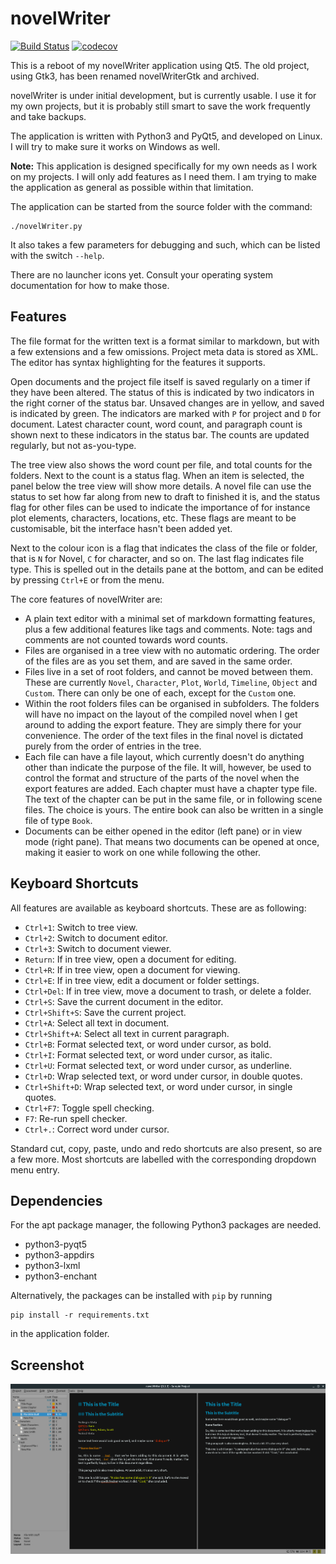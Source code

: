 # novelWriter

[![Build Status](https://travis-ci.com/vkbo/novelWriter.svg?branch=master)](https://travis-ci.com/vkbo/novelWriter)
[![codecov](https://codecov.io/gh/vkbo/novelWriter/branch/master/graph/badge.svg)](https://codecov.io/gh/vkbo/novelWriter)

This is a reboot of my novelWriter application using Qt5.
The old project, using Gtk3, has been renamed novelWriterGtk and archived.

novelWriter is under initial development, but is currently usable.
I use it for my own projects, but it is probably still smart to save the work frequently and take backups.

The application is written with Python3 and PyQt5, and developed on Linux.
I will try to make sure it works on Windows as well.

**Note:** This application is designed specifically for my own needs as I work on my projects.
I will only add features as I need them. I am trying to make the application as general as possible within that limitation.

The application can be started from the source folder with the command:
```
./novelWriter.py
```

It also takes a few parameters for debugging and such, which can be listed with the switch `--help`.

There are no launcher icons yet. Consult your operating system documentation for how to make those.

## Features

The file format for the written text is a format similar to markdown, but with a few extensions and a few omissions.
Project meta data is stored as XML.
The editor has syntax highlighting for the features it supports.

Open documents and the project file itself is saved regularly on a timer if they have been altered.
The status of this is indicated by two indicators in the right corner of the status bar. Unsaved changes are in yellow, and saved is indicated by green. The indicators are marked with `P` for project and `D` for document.
Latest character count, word count, and paragraph count is shown next to these indicators in the status bar.
The counts are updated regularly, but not as-you-type.

The tree view also shows the word count per file, and total counts for the folders.
Next to the count is a status flag. When an item is selected, the panel below the tree view will show more details.
A novel file can use the status to set how far along from new to draft to finished it is, and the status flag for other files can be used to indicate the importance of for instance plot elements, characters, locations, etc.
These flags are meant to be customisable, bit the interface hasn't been added yet.

Next to the colour icon is a flag that indicates the class of the file or folder, that is `N` for Novel, `C` for character, and so on. The last flag indicates file type. This is spelled out in the details pane at the bottom, and can be edited by pressing `Ctrl+E` or from the menu.

The core features of novelWriter are:

* A plain text editor with a minimal set of markdown formatting features, plus a few additional features like tags and comments. Note: tags and comments are not counted towards word counts.
* Files are organised in a tree view with no automatic ordering. The order of the files are as you set them, and are saved in the same order.
* Files live in a set of root folders, and cannot be moved between them. These are currently `Novel`, `Character`, `Plot`, `World`, `Timeline`, `Object` and `Custom`. There can only be one of each, except for the `Custom` one.
* Within the root folders files can be organised in subfolders. The folders will have no impact on the layout of the compiled novel when I get around to adding the export feature. They are simply there for your convenience. The order of the text files in the final novel is dictated purely from the order of entries in the tree.
* Each file can have a file layout, which currently doesn't do anything other than indicate the purpose of the file. It will, however, be used to control the format and structure of the parts of the novel when the export features are added. Each chapter must have a chapter type file. The text of the chapter can be put in the same file, or in following scene files. The choice is yours. The entire book can also be written in a single file of type `Book`.
* Documents can be either opened in the editor (left pane) or in view mode (right pane). That means two documents can be opened at once, making it easier to work on one while following the other.

## Keyboard Shortcuts

All features are available as keyboard shortcuts. These are as following:

* `Ctrl+1`: Switch to tree view.
* `Ctrl+2`: Switch to document editor.
* `Ctrl+3`: Switch to document viewer.
* `Return`: If in tree view, open a document for editing.
* `Ctrl+R`: If in tree view, open a document for viewing.
* `Ctrl+E`: If in tree view, edit a document or folder settings.
* `Ctrl+Del`: If in tree view, move a document to trash, or delete a folder.
* `Ctrl+S`: Save the current document in the editor.
* `Ctrl+Shift+S`: Save the current project.
* `Ctrl+A`: Select all text in document.
* `Ctrl+Shift+A`: Select all text in current paragraph.
* `Ctrl+B`: Format selected text, or word under cursor, as bold.
* `Ctrl+I`: Format selected text, or word under cursor, as italic.
* `Ctrl+U`: Format selected text, or word under cursor, as underline.
* `Ctrl+D`: Wrap selected text, or word under cursor, in double quotes.
* `Ctrl+Shift+D`: Wrap selected text, or word under cursor, in single quotes.
* `Ctrl+F7`: Toggle spell checking.
* `F7`: Re-run spell checker.
* `Ctrl+.`: Correct word under cursor.

Standard cut, copy, paste, undo and redo shortcuts are also present, so are a few more.
Most shortcuts are labelled with the corresponding dropdown menu entry.

## Dependencies

For the apt package manager, the following Python3 packages are needed.

* python3-pyqt5
* python3-appdirs
* python3-lxml
* python3-enchant

Alternatively, the packages can be installed with `pip` by running
```
pip install -r requirements.txt
```
in the application folder.

## Screenshot

![Screenshot 1](screenshot.png)
